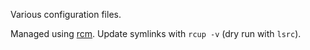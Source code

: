 Various configuration files.

Managed using [rcm](http://thoughtbot.github.io/rcm/rcm.7.html).
Update symlinks with `rcup -v` (dry run with `lsrc`).
